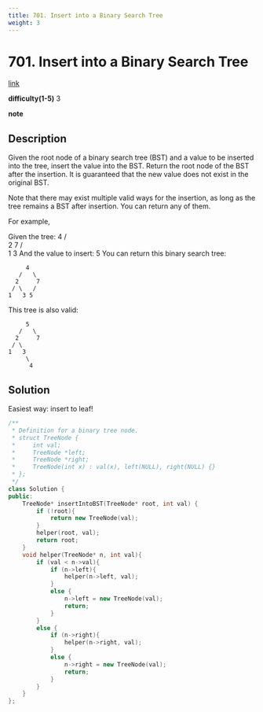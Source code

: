```yaml
---
title: 701. Insert into a Binary Search Tree
weight: 3
---
```

# 701. Insert into a Binary Search Tree
[link](https://leetcode.com/problems/insert-into-a-binary-search-tree/)

**difficulty(1-5)**
3

**note**

## Description
Given the root node of a binary search tree (BST) and a value to be inserted into the tree, insert the value into the BST. Return the root node of the BST after the insertion. It is guaranteed that the new value does not exist in the original BST.

Note that there may exist multiple valid ways for the insertion, as long as the tree remains a BST after insertion. You can return any of them.

For example, 

Given the tree:
        4
       / \
      2   7
     / \
    1   3
And the value to insert: 5
You can return this binary search tree:

         4
       /   \
      2     7
     / \   /
    1   3 5
This tree is also valid:

         5
       /   \
      2     7
     / \   
    1   3
         \
          4

## Solution
Easiest way: insert to leaf!

```c++
/**
 * Definition for a binary tree node.
 * struct TreeNode {
 *     int val;
 *     TreeNode *left;
 *     TreeNode *right;
 *     TreeNode(int x) : val(x), left(NULL), right(NULL) {}
 * };
 */
class Solution {
public:
    TreeNode* insertIntoBST(TreeNode* root, int val) {
        if (!root){
            return new TreeNode(val);
        }
        helper(root, val);
        return root;
    }
    void helper(TreeNode* n, int val){
        if (val < n->val){
            if (n->left){
                helper(n->left, val);
            }
            else {
                n->left = new TreeNode(val);
                return;
            }
        }
        else {
            if (n->right){
                helper(n->right, val);
            }
            else {
                n->right = new TreeNode(val);
                return;
            }
        }
    }
};
```